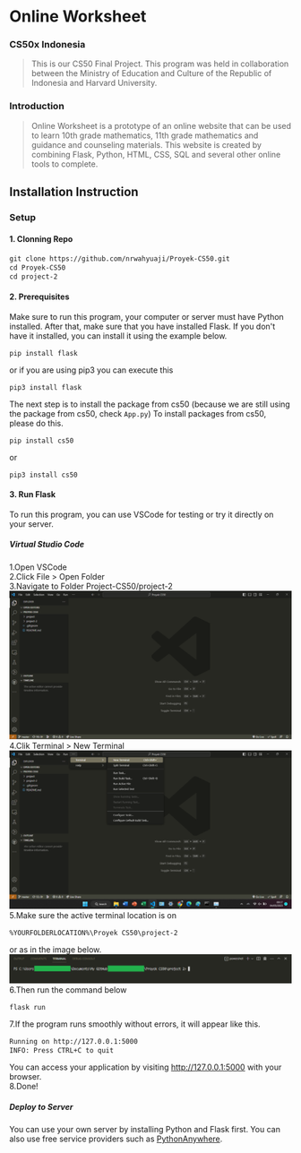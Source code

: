# Online Worksheet
### CS50x Indonesia

> This is our CS50 Final Project. This program was held in collaboration between the Ministry of Education and Culture of the Republic of Indonesia and Harvard University.

### Introduction
> Online Worksheet is a prototype of an online website that can be used to learn 10th grade mathematics, 11th grade mathematics and guidance and counseling materials. This website is created by combining Flask, Python, HTML, CSS, SQL and several other online tools to complete.

## Installation Instruction
### Setup
#### 1. Clonning Repo
    git clone https://github.com/nrwahyuaji/Proyek-CS50.git
    cd Proyek-CS50
    cd project-2
#### 2. Prerequisites
Make sure to run this program, your computer or server must have Python installed.
After that, make sure that you have installed Flask. If you don't have it installed, you can install it using the example below.

    pip install flask
or if you are using pip3 you can execute this

    pip3 install flask
The next step is to install the package from cs50 (because we are still using the package from cs50, check `App.py`)
To install packages from cs50, please do this.

    pip install cs50
   or
   

    pip3 install cs50

#### 3. Run Flask
To run this program, you can use VSCode for testing or try it directly on your server.
##### Virtual Studio Code
1.Open VSCode <br>
2.Click File > Open Folder <br>
3.Navigate to Folder Project-CS50/project-2 <br>
![enter image description here](https://github.com/nrwahyuaji/Proyek-CS50/raw/master/project-2/static/img/project-2-folder.png)
<br>
4.Clik Terminal > New Terminal
![enter image description here](https://github.com/nrwahyuaji/Proyek-CS50/raw/master/project-2/static/img/new-terminal.png)
<br>
5.Make sure the active terminal location is on

    %YOURFOLDERLOCATION%\Proyek CS50\project-2
 
or as in the image below.
![enter image description here](https://github.com/nrwahyuaji/Proyek-CS50/raw/master/project-2/static/img/terminal-location.png)
<br>
6.Then run the command below

    flask run

7.If the program runs smoothly without errors, it will appear like this.

    Running on http://127.0.0.1:5000
    INFO: Press CTRL+C to quit
You can access your application by visiting http://127.0.0.1:5000 with your browser.
<br>
8.Done!
<br>
##### Deploy to Server
You can use your own server by installing Python and Flask first. You can also use free service providers such as [PythonAnywhere](https://www.pythonanywhere.com/).
